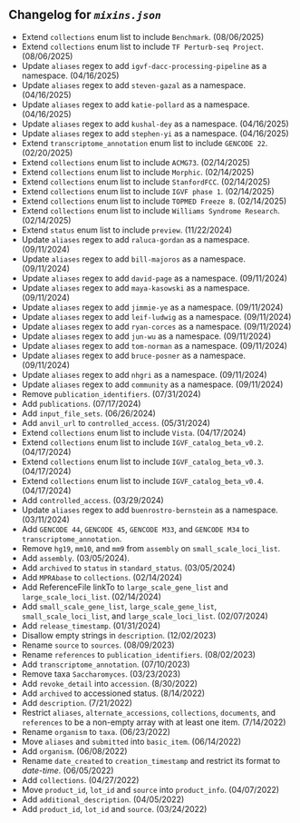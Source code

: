 ## Changelog for *`mixins.json`*

* Extend `collections` enum list to include `Benchmark`. (08/06/2025)
* Extend `collections` enum list to include `TF Perturb-seq Project`. (08/06/2025)
* Update `aliases` regex to add `igvf-dacc-processing-pipeline` as a namespace. (04/16/2025)
* Update `aliases` regex to add `steven-gazal` as a namespace. (04/16/2025)
* Update `aliases` regex to add `katie-pollard` as a namespace. (04/16/2025)
* Update `aliases` regex to add `kushal-dey` as a namespace. (04/16/2025)
* Update `aliases` regex to add `stephen-yi` as a namespace. (04/16/2025)
* Extend `transcriptome_annotation` enum list to include `GENCODE 22`. (02/20/2025)
* Extend `collections` enum list to include `ACMG73`. (02/14/2025)
* Extend `collections` enum list to include `Morphic`. (02/14/2025)
* Extend `collections` enum list to include `StanfordFCC`. (02/14/2025)
* Extend `collections` enum list to include `IGVF phase 1`. (02/14/2025)
* Extend `collections` enum list to include `TOPMED Freeze 8`. (02/14/2025)
* Extend `collections` enum list to include `Williams Syndrome Research`. (02/14/2025)
* Extend `status` enum list to include `preview`. (11/22/2024)
* Update `aliases` regex to add `raluca-gordan` as a namespace. (09/11/2024)
* Update `aliases` regex to add `bill-majoros` as a namespace. (09/11/2024)
* Update `aliases` regex to add `david-page` as a namespace. (09/11/2024)
* Update `aliases` regex to add `maya-kasowski` as a namespace. (09/11/2024)
* Update `aliases` regex to add `jimmie-ye` as a namespace. (09/11/2024)
* Update `aliases` regex to add `leif-ludwig` as a namespace. (09/11/2024)
* Update `aliases` regex to add `ryan-corces` as a namespace. (09/11/2024)
* Update `aliases` regex to add `jun-wu` as a namespace. (09/11/2024)
* Update `aliases` regex to add `tom-norman` as a namespace. (09/11/2024)
* Update `aliases` regex to add `bruce-posner` as a namespace. (09/11/2024)
* Update `aliases` regex to add `nhgri` as a namespace. (09/11/2024)
* Update `aliases` regex to add `community` as a namespace. (09/11/2024)
* Remove `publication_identifiers`. (07/31/2024)
* Add `publications`. (07/17/2024)
* Add `input_file_sets`. (06/26/2024)
* Add `anvil_url` to `controlled_access`. (05/31/2024)
* Extend `collections` enum list to include `Vista`. (04/17/2024)
* Extend `collections` enum list to include `IGVF_catalog_beta_v0.2`. (04/17/2024)
* Extend `collections` enum list to include `IGVF_catalog_beta_v0.3`. (04/17/2024)
* Extend `collections` enum list to include `IGVF_catalog_beta_v0.4`. (04/17/2024)
* Add `controlled_access`. (03/29/2024)
* Update `aliases` regex to add `buenrostro-bernstein` as a namespace. (03/11/2024)
* Add `GENCODE 44`, `GENCODE 45`, `GENCODE M33`, and `GENCODE M34` to `transcriptome_annotation`.
* Remove `hg19`, `mm10`, and `mm9` from `assembly` on `small_scale_loci_list`.
* Add `assembly`. (03/05/2024).
* Add `archived` to `status` in `standard_status`. (03/05/2024)
* Add `MPRAbase` to `collections`. (02/14/2024)
* Add ReferenceFile linkTo to `large_scale_gene_list` and `large_scale_loci_list`. (02/14/2024)
* Add `small_scale_gene_list`, `large_scale_gene_list`, `small_scale_loci_list`, and `large_scale_loci_list`. (02/07/2024)
* Add `release_timestamp`. (01/31/2024)
* Disallow empty strings in `description`. (12/02/2023)
* Rename `source` to `sources`. (08/09/2023)
* Rename `references` to `publication_identifiers`. (08/02/2023)
* Add `transcriptome_annotation`. (07/10/2023)
* Remove taxa `Saccharomyces`. (03/23/2023)
* Add `revoke_detail` into `accession`. (8/30/2022)
* Add `archived` to accessioned status. (8/14/2022)
* Add `description`. (7/21/2022)
* Restrict `aliases`, `alternate_accessions`, `collections`, `documents`, and `references` to be a non-empty array with at least one item. (7/14/2022)
* Rename `organism` to `taxa`. (06/23/2022)
* Move `aliases` and `submitted` into `basic_item`. (06/14/2022)
* Add `organism`. (06/08/2022)
* Rename `date_created` to `creation_timestamp` and restrict its format to *date-time*. (06/05/2022)
*  Add `collections`. (04/27/2022)
*  Move `product_id`, `lot_id` and `source` into `product_info`. (04/07/2022)
*  Add `additional_description`. (04/05/2022)
*  Add `product_id`, `lot_id` and `source`. (03/24/2022)
